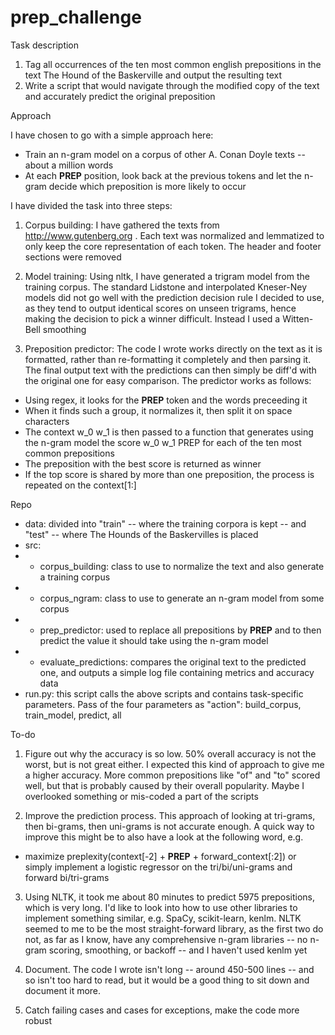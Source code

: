 # prep_challenge


Task description

1) Tag all occurrences of the ten most common english prepositions in the text The Hound of the Baskerville and output the resulting text
2) Write a script that would navigate through the modified copy of the text and accurately predict the original preposition


Approach

I have chosen to go with a simple approach here:
- Train an n-gram model on a corpus of other A. Conan Doyle texts -- about a million words
- At each __PREP__ position, look back at the previous tokens and let the n-gram decide which preposition is more likely to occur

I have divided the task into three steps:
1) Corpus building: I have gathered the texts from http://www.gutenberg.org . Each text was normalized and lemmatized to only keep the core representation of each token. The header and footer sections were removed

2) Model training: Using nltk, I have generated a trigram model from the training corpus. The standard Lidstone and interpolated Kneser-Ney models did not go well with the prediction decision rule I decided to use, as they tend to output identical scores on unseen trigrams, hence making the decision to pick a winner difficult. Instead I used a Witten-Bell smoothing

3) Preposition predictor: The code I wrote works directly on the text as it is formatted, rather than re-formatting it completely and then parsing it. The final output text with the predictions can then simply be diff'd with the original one for easy comparison. The predictor works as follows:
- Using regex, it looks for the __PREP__ token and the words preceeding it
- When it finds such a group, it normalizes it, then split it on space characters
- The context w_0 w_1 is then passed to a function that generates using the n-gram model the score w_0 w_1 PREP for each of the ten most common prepositions
- The preposition with the best score is returned as winner
- If the top score is shared by more than one preposition, the process is repeated on the context[1:] 


Repo

- data: divided into "train" -- where the training corpora is kept -- and "test" -- where The Hounds of the Baskervilles is placed
- src:
- - corpus_building: class to use to normalize the text and also generate a training corpus
- - corpus_ngram: class to use to generate an n-gram model from some corpus
- - prep_predictor: used to replace all prepositions by __PREP__ and to then predict the value it should take using the n-gram model
- - evaluate_predictions: compares the original text to the predicted one, and outputs a simple log file containing metrics and accuracy data
- run.py: this script calls the above scripts and contains task-specific parameters. Pass of the four parameters as "action": build_corpus, train_model, predict, all


To-do

1) Figure out why the accuracy is so low. 50% overall accuracy is not the worst, but is not great either. I expected this kind of approach to give me a higher accuracy. More common prepositions like "of" and "to" scored well, but that is probably caused by their overall popularity. Maybe I overlooked something or mis-coded a part of the scripts

2) Improve the prediction process. This approach of looking at tri-grams, then bi-grams, then uni-grams is not accurate enough. A quick way to improve this might be to also have a look at the following word, e.g. 
- maximize preplexity(context[-2] + __PREP__ + forward_context[:2])
or simply implement a logistic regressor on the tri/bi/uni-grams and forward bi/tri-grams

3) Using NLTK, it took me about 80 minutes to predict 5975 prepositions, which is very long. I'd like to look into how to use other libraries to implement something similar, e.g. SpaCy, scikit-learn, kenlm. NLTK seemed to me to be the most straight-forward library, as the first two do not, as far as I know, have any comprehensive n-gram libraries -- no n-gram scoring, smoothing, or backoff -- and I haven't used kenlm yet

4) Document. The code I wrote isn't long -- around 450-500 lines -- and so isn't too hard to read, but it would be a good thing to sit down and document it more.

5) Catch failing cases and cases for exceptions, make the code more robust



